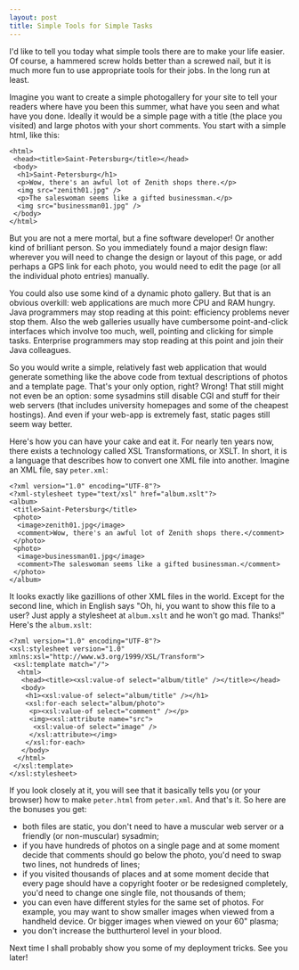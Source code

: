 ```yaml
---
layout: post
title: Simple Tools for Simple Tasks
---
```

I'd like to tell you today what simple tools there are to make your life
easier. Of course, a hammered screw holds better than a screwed nail, but it is
much more fun to use appropriate tools for their jobs. In the long run at
least.

Imagine you want to create a simple photogallery for your site to tell your
readers where have you been this summer, what have you seen and what have you
done. Ideally it would be a simple page with a title (the place you visited)
and large photos with your short comments. You start with a simple html, like
this:

    <html>
     <head><title>Saint-Petersburg</title></head>
     <body>
      <h1>Saint-Petersburg</h1>
      <p>Wow, there's an awful lot of Zenith shops there.</p>
      <img src="zenith01.jpg" />
      <p>The saleswoman seems like a gifted businessman.</p>
      <img src="businessman01.jpg" />
     </body>
    </html>

But you are not a mere mortal, but a fine software developer! Or another kind
of brilliant person. So you immediately found a major design flaw: wherever you
will need to change the design or layout of this page, or add perhaps a GPS
link for each photo, you would need to edit the page (or all the individual
photo entries) manually. 

You could also use some kind of a dynamic photo gallery. But that is an obvious
overkill: web applications are much more CPU and RAM hungry. Java programmers
may stop reading at this point: efficiency problems never stop them. Also the
web galleries usually have cumbersome point-and-click interfaces which involve
too much, well, pointing and clicking for simple tasks. Enterprise programmers
may stop reading at this point and join their Java colleagues. 

So you would write a simple, relatively fast web application that would
generate something like the above code from textual descriptions of photos and
a template page. That's your only option, right? Wrong! That still might not
even be an option: some sysadmins still disable CGI and stuff for their web
servers (that includes university homepages and some of the cheapest hostings).
And even if your web-app is extremely fast, static pages still seem way better.

Here's how you can have your cake and eat it. For nearly ten years now, there
exists a technology called XSL Transformations, or XSLT. In short, it is a
language that describes how to convert one XML file into another. Imagine an
XML file, say ```peter.xml```:

    <?xml version="1.0" encoding="UTF-8"?>
    <?xml-stylesheet type="text/xsl" href="album.xslt"?>
    <album>
     <title>Saint-Petersburg</title>
     <photo>
      <image>zenith01.jpg</image>
      <comment>Wow, there's an awful lot of Zenith shops there.</comment>
     </photo>
     <photo>
      <image>businessman01.jpg</image>
      <comment>The saleswoman seems like a gifted businessman.</comment>
     </photo>
    </album>

It looks exactly like gazillions of other XML files in the world. Except for
the second line, which in English says "Oh, hi, you want to show this file to a
user? Just apply a stylesheet at ```album.xslt``` and he won't go mad.
Thanks!" Here's the ```album.xslt```:

    <?xml version="1.0" encoding="UTF-8"?>
    <xsl:stylesheet version="1.0" xmlns:xsl="http://www.w3.org/1999/XSL/Transform">
     <xsl:template match="/">
      <html>
       <head><title><xsl:value-of select="album/title" /></title></head>
       <body>
        <h1><xsl:value-of select="album/title" /></h1>
        <xsl:for-each select="album/photo">
         <p><xsl:value-of select="comment" /></p>
         <img><xsl:attribute name="src">
          <xsl:value-of select="image" />
         </xsl:attribute></img>
        </xsl:for-each>
       </body>
      </html>
     </xsl:template>
    </xsl:stylesheet>

If you look closely at it, you will see that it basically tells you (or your
browser) how to make ```peter.html``` from ```peter.xml```. And
that's it. So here are the bonuses you get:

 * both files are static, you don't need to have a muscular web server or a
   friendly (or non-muscular) sysadmin;
 * if you have hundreds of photos on a single page and at some moment decide
   that comments should go below the photo, you'd need to swap two lines, not
   hundreds of lines;
 * if you visited thousands of places and at some moment decide that every page
   should have a copyright footer or be redesigned completely, you'd need to
   change one single file, not thousands of them;
 * you can even have different styles for the same set of photos. For example,
   you may want to show smaller images when viewed from a handheld device. Or
   bigger images when viewed on your 60" plasma;
 * you don't increase the butthurterol level in your blood.

Next time I shall probably show you some of my deployment tricks. See you
later!
